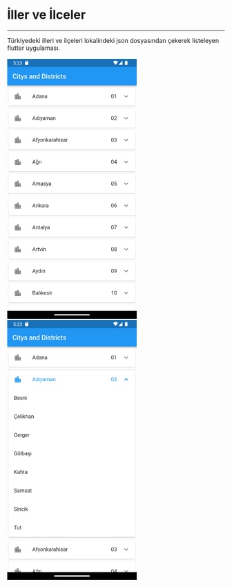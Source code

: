 # İller ve İlceler
---
Türkiyedeki illeri ve ilçeleri lokalindeki json dosyasından çekerek listeleyen flutter uygulaması.
<br>
</br>
<img src="images/Screenshot_1.png" alt="Screenshot_1" width="300"/>
<img src="images/Screenshot_2.png" alt="Screenshot_2" width="300"/>